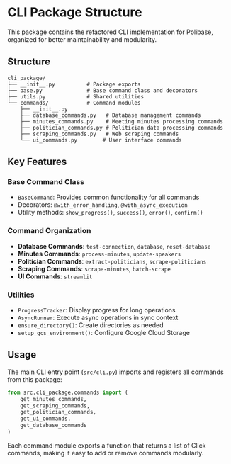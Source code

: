 # CLI Package Structure

This package contains the refactored CLI implementation for Polibase, organized for better maintainability and modularity.

## Structure

```
cli_package/
├── __init__.py          # Package exports
├── base.py              # Base command class and decorators
├── utils.py             # Shared utilities
└── commands/            # Command modules
    ├── __init__.py
    ├── database_commands.py   # Database management commands
    ├── minutes_commands.py    # Meeting minutes processing commands
    ├── politician_commands.py # Politician data processing commands
    ├── scraping_commands.py   # Web scraping commands
    └── ui_commands.py        # User interface commands
```

## Key Features

### Base Command Class
- `BaseCommand`: Provides common functionality for all commands
- Decorators: `@with_error_handling`, `@with_async_execution`
- Utility methods: `show_progress()`, `success()`, `error()`, `confirm()`

### Command Organization
- **Database Commands**: `test-connection`, `database`, `reset-database`
- **Minutes Commands**: `process-minutes`, `update-speakers`
- **Politician Commands**: `extract-politicians`, `scrape-politicians`
- **Scraping Commands**: `scrape-minutes`, `batch-scrape`
- **UI Commands**: `streamlit`

### Utilities
- `ProgressTracker`: Display progress for long operations
- `AsyncRunner`: Execute async operations in sync context
- `ensure_directory()`: Create directories as needed
- `setup_gcs_environment()`: Configure Google Cloud Storage

## Usage

The main CLI entry point (`src/cli.py`) imports and registers all commands from this package:

```python
from src.cli_package.commands import (
    get_minutes_commands,
    get_scraping_commands,
    get_politician_commands,
    get_ui_commands,
    get_database_commands
)
```

Each command module exports a function that returns a list of Click commands, making it easy to add or remove commands modularly.
